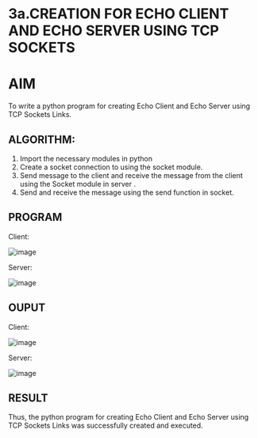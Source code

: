# 3a.CREATION FOR ECHO CLIENT AND ECHO SERVER USING TCP SOCKETS
# AIM
To write a python program for creating Echo Client and Echo Server using TCP
Sockets Links.
## ALGORITHM:
1. Import the necessary modules in python
2. Create a socket connection to using the socket module.
3. Send message to the client and receive the message from the client using the Socket module in
 server .
4. Send and receive the message using the send function in socket.
## PROGRAM

Client:

![image](https://github.com/user-attachments/assets/431ce5e0-b654-4470-83c3-ae742e68bb17)


Server:

![image](https://github.com/user-attachments/assets/ed9fb4f3-d945-4893-87e7-bd4573340323)


## OUPUT

Client:

![image](https://github.com/user-attachments/assets/843f8a46-e4dd-437a-89d3-e2e6d141698e)

Server:

![image](https://github.com/user-attachments/assets/3774950f-8dd9-4c24-a77a-bb1707d5664d)

## RESULT
Thus, the python program for creating Echo Client and Echo Server using TCP Sockets Links 
was successfully created and executed.
